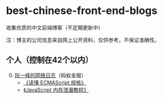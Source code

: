 # best-chinese-front-end-blogs

收集优质的中文前端博客（不定期更新中）

注：博主的公司信息来自网上公开资料，仅供参考，不保证准确性。

## 个人（控制在42个以内）

0. [阮一峰的网络日志](http://www.ruanyifeng.com/blog/javascript/)（蚂蚁金服）
   + [《读懂 ECMAScript 规格》](http://www.ruanyifeng.com/blog/2015/11/ecmascript-specification.html)
   + [《JavaScript 内存泄漏教程》](http://www.ruanyifeng.com/blog/2017/04/memory-leak.html)

